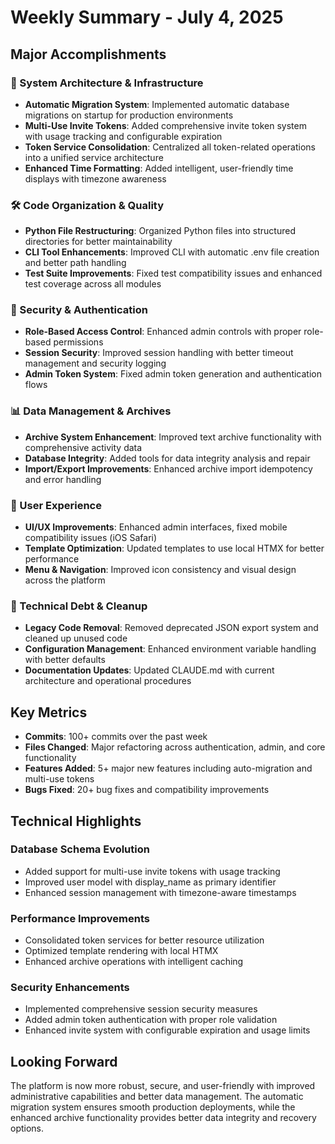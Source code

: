 # Weekly Summary - July 4, 2025

## Major Accomplishments

### 🔧 System Architecture & Infrastructure
- **Automatic Migration System**: Implemented automatic database migrations on startup for production environments
- **Multi-Use Invite Tokens**: Added comprehensive invite token system with usage tracking and configurable expiration
- **Token Service Consolidation**: Centralized all token-related operations into a unified service architecture
- **Enhanced Time Formatting**: Added intelligent, user-friendly time displays with timezone awareness

### 🛠️ Code Organization & Quality
- **Python File Restructuring**: Organized Python files into structured directories for better maintainability
- **CLI Tool Enhancements**: Improved CLI with automatic .env file creation and better path handling
- **Test Suite Improvements**: Fixed test compatibility issues and enhanced test coverage across all modules

### 🔐 Security & Authentication
- **Role-Based Access Control**: Enhanced admin controls with proper role-based permissions
- **Session Security**: Improved session handling with better timeout management and security logging
- **Admin Token System**: Fixed admin token generation and authentication flows

### 📊 Data Management & Archives
- **Archive System Enhancement**: Improved text archive functionality with comprehensive activity data
- **Database Integrity**: Added tools for data integrity analysis and repair
- **Import/Export Improvements**: Enhanced archive import idempotency and error handling

### 🎨 User Experience
- **UI/UX Improvements**: Enhanced admin interfaces, fixed mobile compatibility issues (iOS Safari)
- **Template Optimization**: Updated templates to use local HTMX for better performance
- **Menu & Navigation**: Improved icon consistency and visual design across the platform

### 🧹 Technical Debt & Cleanup
- **Legacy Code Removal**: Removed deprecated JSON export system and cleaned up unused code
- **Configuration Management**: Enhanced environment variable handling with better defaults
- **Documentation Updates**: Updated CLAUDE.md with current architecture and operational procedures

## Key Metrics
- **Commits**: 100+ commits over the past week
- **Files Changed**: Major refactoring across authentication, admin, and core functionality
- **Features Added**: 5+ major new features including auto-migration and multi-use tokens
- **Bugs Fixed**: 20+ bug fixes and compatibility improvements

## Technical Highlights

### Database Schema Evolution
- Added support for multi-use invite tokens with usage tracking
- Improved user model with display_name as primary identifier
- Enhanced session management with timezone-aware timestamps

### Performance Improvements
- Consolidated token services for better resource utilization
- Optimized template rendering with local HTMX
- Enhanced archive operations with intelligent caching

### Security Enhancements
- Implemented comprehensive session security measures
- Added admin token authentication with proper role validation
- Enhanced invite system with configurable expiration and usage limits

## Looking Forward
The platform is now more robust, secure, and user-friendly with improved administrative capabilities and better data management. The automatic migration system ensures smooth production deployments, while the enhanced archive functionality provides better data integrity and recovery options.